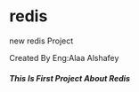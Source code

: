 # redis
new redis Project 
<p>Created By Eng:Alaa Alshafey</p>
<h5>This Is First Project About Redis</h5>
